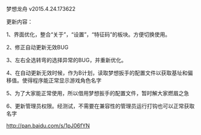 梦想龙舟 v2015.4.24.173622

更新内容：

1、界面优化，整合“关于”，“设置”，“特征码”的板块。方便切换使用。

2、修正自动更新无效BUG

3、左右全选转弯的选择异常的BUG，并重新优化。

4、在自动更新无效时候，作为B计划，读取梦想扳手的配置文件以获取基址和偏移值。使得程序能正常显示游戏角色名字

5、为了大家能正常使用，所以借用梦想扳手的配置文件，暂时解大家燃眉之急

6、更新管理员权限。经测试，不需要在兼容性的管理员运行打钩也可以正常获取名字

http://pan.baidu.com/s/1pJ06fYN

